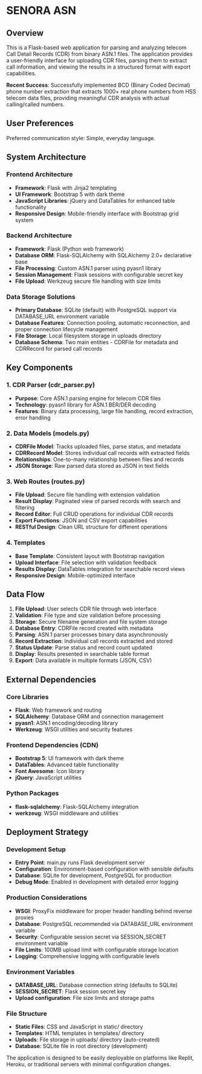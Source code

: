 # SENORA ASN

## Overview

This is a Flask-based web application for parsing and analyzing telecom Call Detail Records (CDR) from binary ASN.1 files. The application provides a user-friendly interface for uploading CDR files, parsing them to extract call information, and viewing the results in a structured format with export capabilities.

**Recent Success**: Successfully implemented BCD (Binary Coded Decimal) phone number extraction that extracts 1000+ real phone numbers from HSS telecom data files, providing meaningful CDR analysis with actual calling/called numbers.

## User Preferences

Preferred communication style: Simple, everyday language.

## System Architecture

### Frontend Architecture
- **Framework**: Flask with Jinja2 templating
- **UI Framework**: Bootstrap 5 with dark theme
- **JavaScript Libraries**: jQuery and DataTables for enhanced table functionality
- **Responsive Design**: Mobile-friendly interface with Bootstrap grid system

### Backend Architecture
- **Framework**: Flask (Python web framework)
- **Database ORM**: Flask-SQLAlchemy with SQLAlchemy 2.0+ declarative base
- **File Processing**: Custom ASN.1 parser using pyasn1 library
- **Session Management**: Flask sessions with configurable secret key
- **File Upload**: Werkzeug secure file handling with size limits

### Data Storage Solutions
- **Primary Database**: SQLite (default) with PostgreSQL support via DATABASE_URL environment variable
- **Database Features**: Connection pooling, automatic reconnection, and proper connection lifecycle management
- **File Storage**: Local filesystem storage in uploads directory
- **Database Schema**: Two main entities - CDRFile for metadata and CDRRecord for parsed call records

## Key Components

### 1. CDR Parser (cdr_parser.py)
- **Purpose**: Core ASN.1 parsing engine for telecom CDR files
- **Technology**: pyasn1 library for ASN.1 BER/DER decoding
- **Features**: Binary data processing, large file handling, record extraction, error handling

### 2. Data Models (models.py)
- **CDRFile Model**: Tracks uploaded files, parse status, and metadata
- **CDRRecord Model**: Stores individual call records with extracted fields
- **Relationships**: One-to-many relationship between files and records
- **JSON Storage**: Raw parsed data stored as JSON in text fields

### 3. Web Routes (routes.py)
- **File Upload**: Secure file handling with extension validation
- **Result Display**: Paginated view of parsed records with search and filtering
- **Record Editor**: Full CRUD operations for individual CDR records
- **Export Functions**: JSON and CSV export capabilities
- **RESTful Design**: Clean URL structure for different operations

### 4. Templates
- **Base Template**: Consistent layout with Bootstrap navigation
- **Upload Interface**: File selection with validation feedback
- **Results Display**: DataTables integration for searchable record views
- **Responsive Design**: Mobile-optimized interface

## Data Flow

1. **File Upload**: User selects CDR file through web interface
2. **Validation**: File type and size validation before processing
3. **Storage**: Secure filename generation and file system storage
4. **Database Entry**: CDRFile record created with metadata
5. **Parsing**: ASN.1 parser processes binary data asynchronously
6. **Record Extraction**: Individual call records extracted and stored
7. **Status Update**: Parse status and record count updated
8. **Display**: Results presented in searchable table format
9. **Export**: Data available in multiple formats (JSON, CSV)

## External Dependencies

### Core Libraries
- **Flask**: Web framework and routing
- **SQLAlchemy**: Database ORM and connection management
- **pyasn1**: ASN.1 encoding/decoding library
- **Werkzeug**: WSGI utilities and security features

### Frontend Dependencies (CDN)
- **Bootstrap 5**: UI framework with dark theme
- **DataTables**: Advanced table functionality
- **Font Awesome**: Icon library
- **jQuery**: JavaScript utilities

### Python Packages
- **flask-sqlalchemy**: Flask-SQLAlchemy integration
- **werkzeug**: WSGI middleware and utilities

## Deployment Strategy

### Development Setup
- **Entry Point**: main.py runs Flask development server
- **Configuration**: Environment-based configuration with sensible defaults
- **Database**: SQLite for development, PostgreSQL for production
- **Debug Mode**: Enabled in development with detailed error logging

### Production Considerations
- **WSGI**: ProxyFix middleware for proper header handling behind reverse proxies
- **Database**: PostgreSQL recommended via DATABASE_URL environment variable
- **Security**: Configurable session secret via SESSION_SECRET environment variable
- **File Limits**: 100MB upload limit with configurable storage location
- **Logging**: Comprehensive logging with configurable levels

### Environment Variables
- **DATABASE_URL**: Database connection string (defaults to SQLite)
- **SESSION_SECRET**: Flask session secret key
- **Upload configuration**: File size limits and storage paths

### File Structure
- **Static Files**: CSS and JavaScript in static/ directory
- **Templates**: HTML templates in templates/ directory
- **Uploads**: File storage in uploads/ directory (auto-created)
- **Database**: SQLite file in root directory (development)

The application is designed to be easily deployable on platforms like Replit, Heroku, or traditional servers with minimal configuration changes.